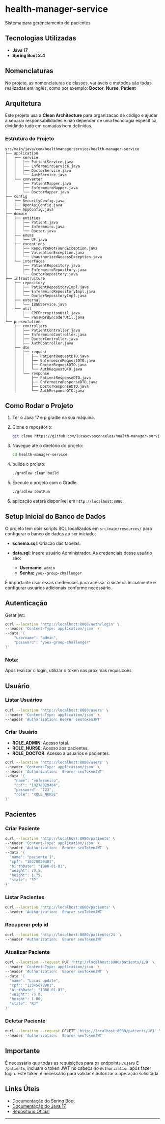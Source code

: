 # health-manager-service
Sistema para gerenciamento de pacientes 

## Tecnologias Utilizadas
- **Java 17** 
- **Spring Boot 3.4**

## Nomenclaturas
No projeto, as nomenclaturas de classes, variáveis e métodos são todas realizadas em inglês, 
como por exemplo: **Doctor**, **Nurse**, **Patient**

## Arquitetura
Este projeto usa a **Clean Architecture** para organizacao de código e ajudar a separar responsabilidades 
e não depender de uma tecnologia específica, dividindo tudo em camadas bem definidas.

### Estrutura do Projeto
```plaintext
src/main/java/com/healthmanagerservice/health-manager-service
├── application
│   ├── service
│   │   ├── PatientService.java
│   │   ├── EnfermeiroService.java
│   │   ├── DoctorService.java
│   │   └── AuthService.java
│   └── converter
│       ├── PatientMapper.java
│       ├── EnfermeiroMapper.java
│       └── DoctorMapper.java
├── config
│   ├── SecurityConfig.java
│   ├── OpenApiConfig.java
│   └── AppConfig.java
├── domain
│   ├── entities
│   │   ├── Patient.java
│   │   ├── Enfermeiro.java
│   │   └── Doctor.java
│   ├── enums
│   │   └── UF.java
│   ├── exceptions
│   │   ├── ResourceNotFoundException.java
│   │   ├── ValidationException.java
│   │   └── UnauthorizedAccessException.java
│   └── interfaces
│       ├── PatientRepository.java
│       ├── EnfermeiroRepository.java
│       └── DoctorRepository.java
├── infrastructure
│   ├── repository
│   │   ├── PatientRepositoryImpl.java
│   │   ├── EnfermeiroRepositoryImpl.java
│   │   └── DoctorRepositoryImpl.java
│   ├── external
│   │   └── IBGEService.java
│   └── util
│       ├── CPFEncryptionUtil.java
│       └── PasswordEncoderUtil.java
└── presentation 
    ├── controllers
    │   ├── PatientController.java
    │   ├── EnfermeiroController.java
    │   ├── DoctorController.java
    │   ├── AuthController.java
    ├── dto
    │   ├── request
    │   │   ├── PatientRequestDTO.java
    │   │   ├── EnfermeiroRequestDTO.java
    │   │   ├── DoctorRequestDTO.java
    │   │   └── AuthRequestDTO.java
    │   └── response
    │       ├── PatientResponseDTO.java
    │       ├── EnfermeiroResponseDTO.java
    │       ├── DoctorResponseDTO.java
    │       └── AuthResponseDTO.java
```

## Como Rodar o Projeto
1. Ter o Java 17 e p gradle na sua máquina.
2. Clone o repositório:

   ```bash
   git clone https://github.com/lucascvasconcelos/health-manager-service.git
   ```

3. Navegue até o diretório do projeto:

   ```bash
   cd health-manager-service
   ```

4. builde o projeto:

   ```bash
   ./gradlew clean build
   ```

5. Execute o projeto com o Gradle:

   ```bash
   ./gradlew bootRun
   ```

6. aplicação estará disponível em `http://localhost:8080`.

## Setup Inicial do Banco de Dados
O projeto tem dois scripts SQL localizados em `src/main/resources/` para configurar o banco de dados ao ser iniciado:

- **schema.sql**: Criacao das tabelas.

- **data.sql**: Insere usuário Administrador.
As credenciais desse usuário são:
     - **Username:** `admin`
     - **Senha:** `youx-group-challenger`

É importante usar essas credenciais para acessar o sistema inicialmente e configurar usuários adicionais conforme necessário.

## Autenticação
Gerar jwt:
```bash
curl --location 'http://localhost:8080/auth/login' \
--header 'Content-Type: application/json' \
--data '{
    "username": "admin",
    "password": "youx-group-challenger"
}'
```

### Nota:
Após realizar o login, utilizar o token nas próximas requisicoes

## Usuário

### Listar Usuários

```bash
curl --location 'http://localhost:8080/users' \
--header 'Content-Type: application/json' \
--header 'Authorization: Bearer seuTokenJWT'
```

### Criar Usuário

- **ROLE_ADMIN**: Acesso total.
- **ROLE_NURSE**: Acesso aos pacientes.
- **ROLE_DOCTOR**: Acesso a usuarios e pacientes.

```bash
curl --location 'http://localhost:8080/users' \
--header 'Content-Type: application/json' \
--header 'Authorization:  Bearer seuTokenJWT'
--data '{
    "name": "enfermeiro",
    "cpf": "10278029404",
    "password": "123",
    "role": "ROLE_NURSE"
}'
```

## Pacientes

### Criar Paciente
```bash
curl --location 'http://localhost:8080/patients' \
--header 'Content-Type: application/json' \
--header 'Authorization:  Bearer seuTokenJWT' \
--data '{
  "name": "paciente 1",
  "cpf": "10278029403",
  "birthDate": "1980-01-01",
  "weight": 70.5,
  "height": 1.75,
  "state": "SP"
}'
```

### Listar Pacientes
```bash
curl --location 'http://localhost:8080/patients' \
--header 'Authorization:  Bearer seuTokenJWT'
```

### Recuperar pelo id
```bash
curl --location 'http://localhost:8080/patients/24' \
--header 'Authorization:  Bearer seuTokenJWT'
```

### Atualizar Paciente
```bash
curl --location --request PUT 'http://localhost:8080/patients/129' \
--header 'Content-Type: application/json' \
--header 'Authorization:  Bearer seuTokenJWT' \
--data '{
  "name": "Lucas update",
  "cpf": "12345678901",
  "birthDate": "1980-01-01",
  "weight": 75.0,
  "height": 1.80,
  "state": "RJ"
}'
```

### Deletar Paciente

```bash
curl --location --request DELETE 'http://localhost:8080/patients/161' \
--header 'Authorization:  Bearer seuTokenJWT'
```

## Importante
É necessário que todas as requisições para os endpoints `/users` E `/patients`,  incluam o token JWT no cabeçalho `Authorization` após fazer login. Este token é necessário para validar e autorizar a operação solicitada.

## Links Úteis

- [Documentação do Spring Boot](https://docs.spring.io/spring-boot/docs/current/reference/html/)
- [Documentação do Java 17](https://docs.oracle.com/en/java/javase/17/)
- [Repositório Oficial]([https://github.com/seu_usuario/seu_projeto](https://github.com/lucascvasconcelos/health-manager-service))
---

